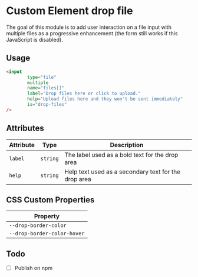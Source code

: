 # Custom Element drop file

The goal of this module is to add user interaction on a file input with multiple files as a progressive enhancement (the form still works if this JavaScript is disabled).

## Usage

```html
<input
        type="file"
        multiple
        name="files[]"
        label="Drop files here or click to upload."
        help="Upload files here and they won't be sent immediately"
        is="drop-files"
/>
``` 

## Attributes

| Attribute | Type     | Description                                          |
|-----------|----------|------------------------------------------------------|
| `label`   | `string` | The label used as a bold text for the drop area      |
| `help`   | `string` | Help text used as a secondary text for the drop area  |

## CSS Custom Properties

| Property                    |
|-----------------------------|
| `--drop-border-color`       |
| `--drop-border-color-hover` |


## Todo

- [ ] Publish on npm 
